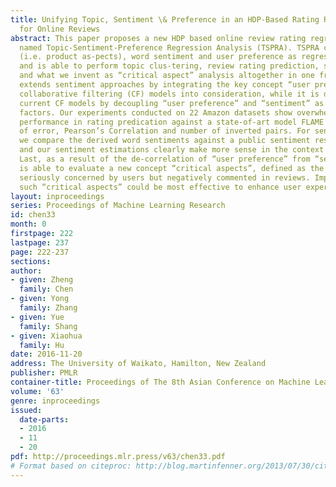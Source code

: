 ```yaml
---
title: Unifying Topic, Sentiment \& Preference in an HDP-Based Rating Regression Model
  for Online Reviews
abstract: This paper proposes a new HDP based online review rating regression model
  named Topic-Sentiment-Preference Regression Analysis (TSPRA). TSPRA combines topics
  (i.e. product as-pects), word sentiment and user preference as regression factors,
  and is able to perform topic clus-tering, review rating prediction, sentiment analysis
  and what we invent as “critical aspect” analysis altogether in one framework. TSPRA
  extends sentiment approaches by integrating the key concept “user preference” in
  collaborative filtering (CF) models into consideration, while it is distinct from
  current CF models by decoupling “user preference” and “sentiment” as independent
  factors. Our experiments conducted on 22 Amazon datasets show overwhelming better
  performance in rating predication against a state-of-art model FLAME (2015) in terms
  of error, Pearson’s Correlation and number of inverted pairs. For sentiment analysis,
  we compare the derived word sentiments against a public sentiment resource SenticNet3
  and our sentiment estimations clearly make more sense in the context of online reviews.
  Last, as a result of the de-correlation of “user preference” from “sentiment”, TSPRA
  is able to evaluate a new concept “critical aspects”, defined as the prod-uct aspects
  seriously concerned by users but negatively commented in reviews. Improvement to
  such “critical aspects” could be most effective to enhance user experience.
layout: inproceedings
series: Proceedings of Machine Learning Research
id: chen33
month: 0
firstpage: 222
lastpage: 237
page: 222-237
sections: 
author:
- given: Zheng
  family: Chen
- given: Yong
  family: Zhang
- given: Yue
  family: Shang
- given: Xiaohua
  family: Hu
date: 2016-11-20
address: The University of Waikato, Hamilton, New Zealand
publisher: PMLR
container-title: Proceedings of The 8th Asian Conference on Machine Learning
volume: '63'
genre: inproceedings
issued:
  date-parts:
  - 2016
  - 11
  - 20
pdf: http://proceedings.mlr.press/v63/chen33.pdf
# Format based on citeproc: http://blog.martinfenner.org/2013/07/30/citeproc-yaml-for-bibliographies/
---
```

